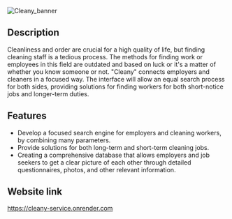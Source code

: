 ![Cleany_banner](https://github.com/Andrey-Ruch/Cleany/assets/73066767/90e0d33f-c256-43e4-8646-b22f9063bf9b)

## Description
Cleanliness and order are crucial for a high quality of life, but finding cleaning staff is a tedious process. The methods for finding work or employees in this field are outdated and based on luck or it's a matter of whether you know someone or not. "Cleany" connects employers and cleaners in a focused way. The interface will allow an equal search process for both sides, providing solutions for finding workers for both short-notice jobs and longer-term duties. 

## Features
- Develop a focused search engine for employers and cleaning workers, by combining many parameters.
- Provide solutions for both long-term and short-term cleaning jobs.
- Creating a comprehensive database that allows employers and job seekers to get a clear picture of each other through detailed questionnaires, photos, and other relevant information.

## Website link
https://cleany-service.onrender.com
